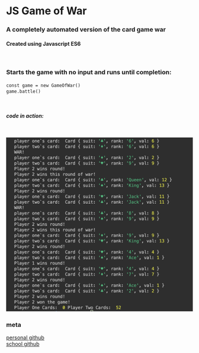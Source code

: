 # JS Game of War
### <strong>A completely automated version of the card game war </strong>
#### Created using Javascript ES6
<br>

### Starts the game with no input and runs until completion:

```
const game = new GameOfWar()
game.battle()
```
<br>

#### *code in action:*
<br>

![](game-console.png)

### meta


[personal github](https://github.com/professrx/) <br>
[school github](git.generalassemb.ly/professrx)
